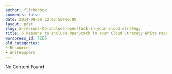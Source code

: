 ```yaml
---
author: flickerbox
comments: false
date: 2014-08-20 22:02:56+00:00
layout: post
slug: 5-reasons-to-include-openstack-in-your-cloud-strategy
title: 5 Reasons to Include OpenStack in Your Cloud Strategy White Paper
wordpress_id: 7266
old_categories:
- Resources
- Whitepapers
---
```


No Content Found
